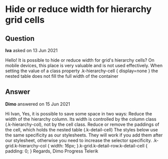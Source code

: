 # Hide or reduce width for hierarchy grid cells

## Question

**Iva** asked on 13 Jun 2021

Hello! It is possible to hide or reduce width for grid's hierarchy cells? On mobile devices, this place is very valuable and is not used effectively. When setting the value of a class property .k-hierarchy-cell { display=none } the nested table does not fill the full width of the container

## Answer

**Dimo** answered on 15 Jun 2021

Hi Ivan, Yes, it is possible to save some space in two ways: Reduce the width of the hierarchy column. Its width is controlled by the column class (.k-hierarchy-col), not by the cell class. Reduce or remove the paddings of the cell, which holds the nested table (.k-detail-cell) The styles below use the same specificity as our stylesheets. They will work if you add them after our stylesheet, otherwise you need to increase the selector specificity. .k-grid.k-hierarchy-col { width: 16px;
}.k-grid.k-detail-row.k-detail-cell { padding: 0;
} Regards, Dimo Progress Telerik
